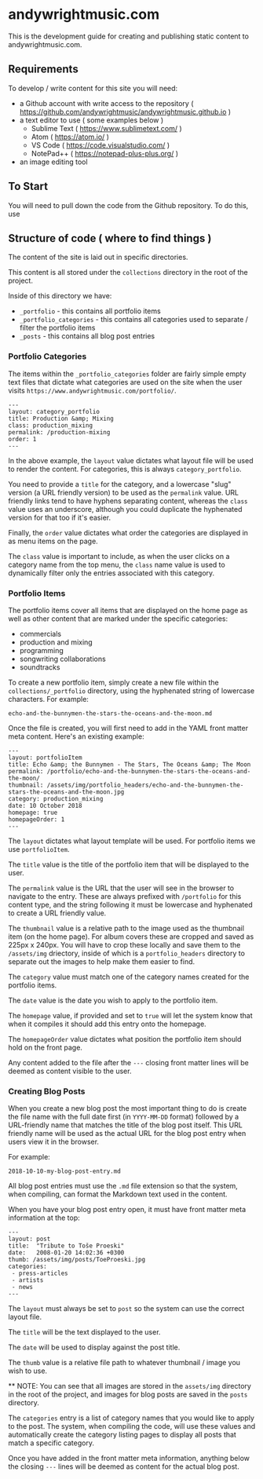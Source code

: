 # andywrightmusic.com

This is the development guide for creating and publishing static content to andywrightmusic.com.

## Requirements

To develop / write content for this site you will need:

* a Github account with write access to the repository ( https://github.com/andywrightmusic/andywrightmusic.github.io )
* a text editor to use ( some examples below )
     - Sublime Text ( https://www.sublimetext.com/ )
     - Atom ( https://atom.io/ )
     - VS Code ( https://code.visualstudio.com/ )
     - NotePad++ ( https://notepad-plus-plus.org/ )
* an image editing tool


## To Start

You will need to pull down the code from the Github repository. To do this, use



## Structure of code ( where to find things )

The content of the site is laid out in specific directories.

This content is all stored under the `collections` directory in the root of the project.

Inside of this directory we have:

* `_portfolio` - this contains all portfolio items
* `_portfolio_categories` - this contains all categories used to separate / filter the portfolio items
* `_posts` - this contains all blog post entries

### Portfolio Categories

The items within the `_portfolio_categories` folder are fairly simple empty text files that dictate what categories are used on the site when the user visits `https://www.andywrightmusic.com/portfolio/`.

```
---
layout: category_portfolio
title: Production &amp; Mixing
class: production_mixing
permalink: /production-mixing
order: 1
---
```

In the above example, the `layout` value dictates what layout file will be used to render the content. For categories, this is always `category_portfolio`.

You need to provide a `title` for the category, and a lowercase "slug" version (a URL friendly version) to be used as the `permalink` value. URL friendly links tend to have hyphens separating content, whereas the `class` value uses an underscore, although you could duplicate the hyphenated version for that too if it's easier.

Finally, the `order` value dictates what order the categories are displayed in as menu items on the page.

The `class` value is important to include, as when the user clicks on a category name from the top menu, the `class` name value is used to dynamically filter only the entries associated with this category.

### Portfolio Items

The portfolio items cover all items that are displayed on the home page as well as other content that are marked under the specific categories:

* commercials
* production and mixing
* programming
* songwriting collaborations
* soundtracks

To create a new portfolio item, simply create a new file within the `collections/_portfolio` directory, using the hyphenated string of lowercase characters. For example:

```
echo-and-the-bunnymen-the-stars-the-oceans-and-the-moon.md
```

Once the file is created, you will first need to add in the YAML front matter meta content. Here's an existing example:


```
---
layout: portfolioItem
title: Echo &amp; the Bunnymen - The Stars, The Oceans &amp; The Moon
permalink: /portfolio/echo-and-the-bunnymen-the-stars-the-oceans-and-the-moon/
thumbnail: /assets/img/portfolio_headers/echo-and-the-bunnymen-the-stars-the-oceans-and-the-moon.jpg
category: production_mixing
date: 10 October 2018
homepage: true
homepageOrder: 1
---
```

The `layout` dictates what layout template will be used. For portfolio items we use `portfolioItem`.

The `title` value is the title of the portfolio item that will be displayed to the user.

The `permalink` value is the URL that the user will see in the browser to navigate to the entry. These are always prefixed with `/portfolio` for this content type, and the string following it must be lowercase and hyphenated to create a URL friendly value.

The `thumbnail` value is a relative path to the image used as the thumbnail item (on the home page). For album covers these are cropped and saved as 225px x 240px. You will have to crop these locally and save them to the `/assets/img` driectory, inside of which is a `portfolio_headers` directory to separate out the images to help make them easier to find.

The `category` value must match one of the category names created for the portfolio items.

The `date` value is the date you wish to apply to the portfolio item.

The `homepage` value, if provided and set to `true` will let the system know that when it compiles it should add this entry onto the homepage.

The `homepageOrder` value dictates what position the portfolio item should hold on the front page.

Any content added to the file after the `---` closing front matter lines will be deemed as content visible to the user.


### Creating Blog Posts

When you create a new blog post the most important thing to do is create the file name with the full date first (in `YYYY-MM-DD` format) followed by a URL-friendly name that matches the title of the blog post itself. This URL friendly name will be used as the actual URL for the blog post entry when users view it in the browser.

For example:

`2018-10-10-my-blog-post-entry.md`

All blog post entries must use the `.md` file extension so that the system, when compiling, can format the Markdown text used in the content.

When you have your blog post entry open, it must have front matter meta information at the top:

```
---
layout: post
title:  "Tribute to Toše Proeski"
date:   2008-01-20 14:02:36 +0300
thumb: /assets/img/posts/ToeProeski.jpg
categories:
 - press-articles
 - artists
 - news
---
```

The `layout` must always be set to `post` so the system can use the correct layout file.

The `title` will be the text displayed to the user.

The `date` will be used to display against the post title.

The `thumb` value is a relative file path to whatever thumbnail / image you wish to use.

** NOTE: You can see that all images are stored in the `assets/img` directory in the root of the project, and images for blog posts are saved in the `posts` directory.

The `categories` entry is a list of category names that you would like to apply to the post. The system, when compiling the code, will use these values and automatically create the category listing pages to display all posts that match a specific category.

Once you have added in the front matter meta information, anything below the closing `---` lines will be deemed as content for the actual blog post.